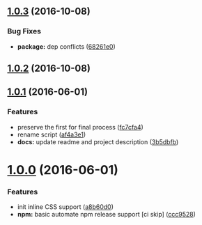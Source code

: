 <a name="1.0.3"></a>
## [1.0.3](https://github.com/sparanoid/grunt-uncss-inline/compare/v1.0.1...v1.0.3) (2016-10-08)


### Bug Fixes

* **package:** dep conflicts ([68261e0](https://github.com/sparanoid/grunt-uncss-inline/commit/68261e0))



<a name="1.0.2"></a>
## [1.0.2](https://github.com/sparanoid/grunt-uncss-inline/compare/v1.0.1...v1.0.2) (2016-10-08)



<a name="1.0.1"></a>
## [1.0.1](https://github.com/sparanoid/grunt-uncss-inline/compare/v1.0.0...v1.0.1) (2016-06-01)


### Features

* preserve the first  for final process ([fc7cfa4](https://github.com/sparanoid/grunt-uncss-inline/commit/fc7cfa4))
* rename script ([af4a3e1](https://github.com/sparanoid/grunt-uncss-inline/commit/af4a3e1))
* **docs:** update readme and project description ([3b5dbfb](https://github.com/sparanoid/grunt-uncss-inline/commit/3b5dbfb))



<a name="1.0.0"></a>
# [1.0.0](https://github.com/sparanoid/grunt-uncss-inline/compare/v0.5.1...v1.0.0) (2016-06-01)


### Features

* init inline CSS support ([a8b60d0](https://github.com/sparanoid/grunt-uncss-inline/commit/a8b60d0))
* **npm:** basic automate npm release support [ci skip] ([ccc9528](https://github.com/sparanoid/grunt-uncss-inline/commit/ccc9528))
